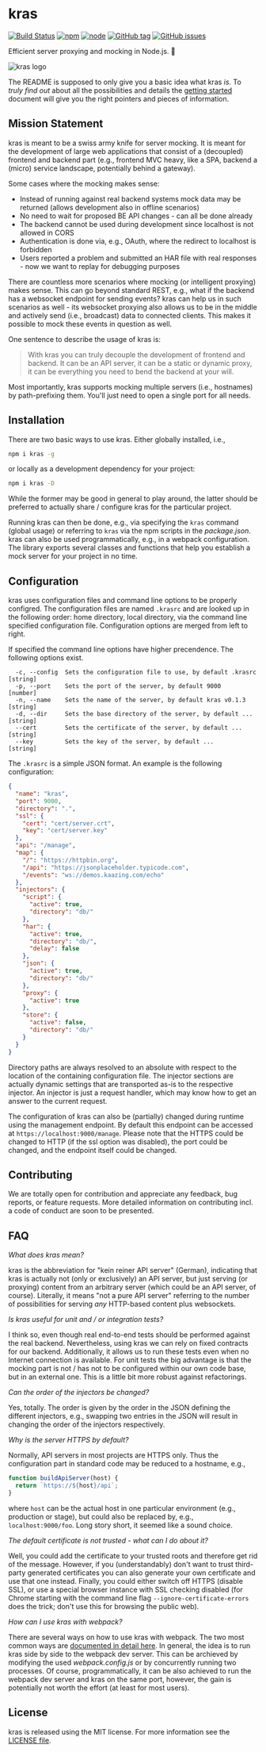 # kras

[![Build Status](https://travis-ci.org/FlorianRappl/kras.svg?branch=master)](https://travis-ci.org/FlorianRappl/kras)
[![npm](https://img.shields.io/npm/v/kras.svg)](https://www.npmjs.com/package/kras)
[![node](https://img.shields.io/node/v/kras.svg)](https://www.npmjs.com/package/kras)
[![GitHub tag](https://img.shields.io/github/tag/FlorianRappl/kras.svg)](https://github.com/FlorianRappl/kras/releases)
[![GitHub issues](https://img.shields.io/github/issues/FlorianRappl/kras.svg)](https://github.com/FlorianRappl/kras/issues)

Efficient server proxying and mocking in Node.js. :muscle:

![kras logo](https://github.com/FlorianRappl/kras/raw/master/logo.png)

The README is supposed to only give you a basic idea what kras *is*. To *truly find out* about all the possibilities and details the [getting started](docs/getting-started.md) document will give you the right pointers and pieces of information.

## Mission Statement

kras is meant to be a swiss army knife for server mocking. It is meant for the development of large web applications that consist of a (decoupled) frontend and backend part (e.g., frontend MVC heavy, like a SPA, backend a (micro) service landscape, potentially behind a gateway).

Some cases where the mocking makes sense:

- Instead of running against real backend systems mock data may be returned (allows development also in offline scenarios)
- No need to wait for proposed BE API changes - can all be done already
- The backend cannot be used during development since localhost is not allowed in CORS
- Authentication is done via, e.g., OAuth, where the redirect to localhost is forbidden
- Users reported a problem and submitted an HAR file with real responses - now we want to replay for debugging purposes

There are countless more scenarios where mocking (or intelligent proxying) makes sense. This can go beyond standard REST, e.g., what if the backend has a websocket endpoint for sending events? kras can help us in such scenarios as well - its websocket proxying also allows us to be in the middle and actively send (i.e., broadcast) data to connected clients. This makes it possible to mock these events in question as well.

One sentence to describe the usage of kras is:

> With kras you can truly decouple the development of frontend and backend. It can be an API server, it can be a static or dynamic proxy, it can be everything you need to bend the backend at your will.

Most importantly, kras supports mocking multiple servers (i.e., hostnames) by path-prefixing them. You'll just need to open a single port for all needs.

## Installation

There are two basic ways to use kras. Either globally installed, i.e.,

```bash
npm i kras -g
```

or locally as a development dependency for your project:

```bash
npm i kras -D
```

While the former may be good in general to play around, the latter should be preferred to actually share / configure kras for the particular project.

Running kras can then be done, e.g., via specifying the `kras` command (global usage) or referring to `kras` via the npm scripts in the *package.json*. kras can also be used programmatically, e.g., in a webpack configuration. The library exports several classes and functions that help you establish a mock server for your project in no time.

## Configuration

kras uses configuration files and command line options to be properly configred. The configuration files are named `.krasrc` and are looked up in the following order: home directory, local directory, via the command line specified configuration file. Configuration options are merged from left to right.

If specified the command line options have higher precendence. The following options exist.

```plain
  -c, --config  Sets the configuration file to use, by default .krasrc  [string]
  -p, --port    Sets the port of the server, by default 9000            [number]
  -n, --name    Sets the name of the server, by default kras v0.1.3     [string]
  -d, --dir     Sets the base directory of the server, by default ...   [string]
  --cert        Sets the certificate of the server, by default ...      [string]
  --key         Sets the key of the server, by default ...              [string]
```

The `.krasrc` is a simple JSON format. An example is the following configuration:

```json
{
  "name": "kras",
  "port": 9000,
  "directory": ".",
  "ssl": {
    "cert": "cert/server.crt",
    "key": "cert/server.key"
  },
  "api": "/manage",
  "map": {
    "/": "https://httpbin.org",
    "/api": "https://jsonplaceholder.typicode.com",
    "/events": "ws://demos.kaazing.com/echo"
  },
  "injectors": {
    "script": {
      "active": true,
      "directory": "db/"
    },
    "har": {
      "active": true,
      "directory": "db/",
      "delay": false
    },
    "json": {
      "active": true,
      "directory": "db/"
    },
    "proxy": {
      "active": true
    },
    "store": {
      "active": false,
      "directory": "db/"
    }
  }
}
```

Directory paths are always resolved to an absolute with respect to the location of the containing configuration file. The injector sections are actually dynamic settings that are transported as-is to the respective injector. An injector is just a request handler, which may know how to get an answer to the current request.

The configuration of kras can also be (partially) changed during runtime using the management endpoint. By default this endpoint can be accessed at `https://localhost:9000/manage`. Please note that the HTTPS could be changed to HTTP (if the ssl option was disabled), the port could be changed, and the endpoint itself could be changed.

## Contributing

We are totally open for contribution and appreciate any feedback, bug reports, or feature requests. More detailed information on contributing incl. a code of conduct are soon to be presented.

## FAQ

*What does kras mean?*

kras is the abbreviation for "kein reiner API server" (German), indicating that kras is actually not (only or exclusively) an API server, but just serving (or proxying) content from an arbitrary server (which could be an API server, of course). Literally, it means "not a pure API server" referring to the number of possibilities for serving *any* HTTP-based content plus websockets.

*Is kras useful for unit and / or integration tests?*

I think so, even though real end-to-end tests should be performed against the real backend. Nevertheless, using kras we can rely on fixed contracts for our backend. Additionally, it allows us to run these tests even when no Internet connection is available. For unit tests the big advantage is that the mocking part is not / has not to be configured within our own code base, but in an external one. This is a little bit more robust against refactorings.

*Can the order of the injectors be changed?*

Yes, totally. The order is given by the order in the JSON defining the different injectors, e.g., swapping two entries in the JSON will result in changing the order of the injectors respectively.

*Why is the server HTTPS by default?*

Normally, API servers in most projects are HTTPS only. Thus the configuration part in standard code may be reduced to a hostname, e.g., 

```js
function buildApiServer(host) {
  return `https://${host}/api`;
}
```

where `host` can be the actual host in one particular environment (e.g., production or stage), but could also be replaced by, e.g., `localhost:9000/foo`. Long story short, it seemed like a sound choice.

*The default certificate is not trusted - what can I do about it?*

Well, you could add the certificate to your trusted roots and therefore get rid of the message. However, if you (understandably) don't want to trust third-party generated certificates you can also generate your own certificate and use that one instead. Finally, you could either switch off HTTPS (disable SSL), or use a special browser instance with SSL checking disabled (for Chrome starting with the command line flag `--ignore-certificate-errors` does the trick; don't use this for browsing the public web).

*How can I use kras with webpack?*

There are several ways on how to use kras with webpack. The two most common ways are [documented in detail here](docs/webpack.md). In general, the idea is to run kras side by side to the webpack dev server. This can be archieved by modifying the used *webpack.config.js* or by concurrently running two processes. Of course, programmatically, it can be also achieved to run the webpack dev server and kras on the same port, however, the gain is potentially not worth the effort (at least for most users).

## License

kras is released using the MIT license. For more information see the [LICENSE file](LICENSE).
